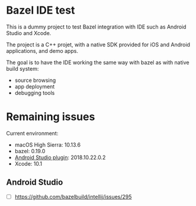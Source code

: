 # Bazel IDE test

This is a dummy project to test Bazel integration with IDE such as Android
Studio and Xcode.

The project is a C++ projet, with a native SDK provided for iOS and Android
applications, and demo apps.

The goal is to have the IDE working the same way with bazel as with native build
system:
- source browsing
- app deployment
- debugging tools

# Remaining issues

Current environment:
- macOS High Sierra: 10.13.6
- bazel: 0.19.0
- [Android Studio plugin](https://plugins.jetbrains.com/plugin/9185-bazel): 2018.10.22.0.2
- Xcode: 10.1

## Android Studio
- [ ] https://github.com/bazelbuild/intellij/issues/295
